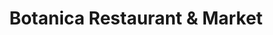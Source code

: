 ---
title: "Botanica Restaurant & Market"
url: /los-angeles/botanica-restaurant-und-market/
shop: Lebensmittel
---